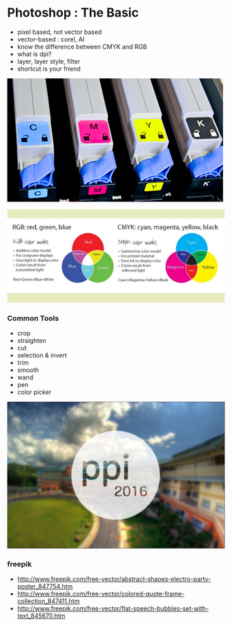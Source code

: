 # Photoshop : The Basic

- pixel based, not vector based
- vector-based : corel, AI
- know the difference between CMYK and RGB
- what is dpi?
- layer, layer style, filter
- shortcut is your friend

![](../images/CMYK-toner.jpg)

![](../images/rgb_vs_cmyk.jpg)

### Common Tools
- crop
- straighten
- cut
- selection & invert
- trim
- smooth
- wand
- pen
- color picker

![](../images/ppi-2016.png)

### freepik
- http://www.freepik.com/free-vector/abstract-shapes-electro-party-poster_847754.htm
- http://www.freepik.com/free-vector/colored-quote-frame-collection_847411.htm
- http://www.freepik.com/free-vector/flat-speech-bubbles-set-with-text_845670.htm